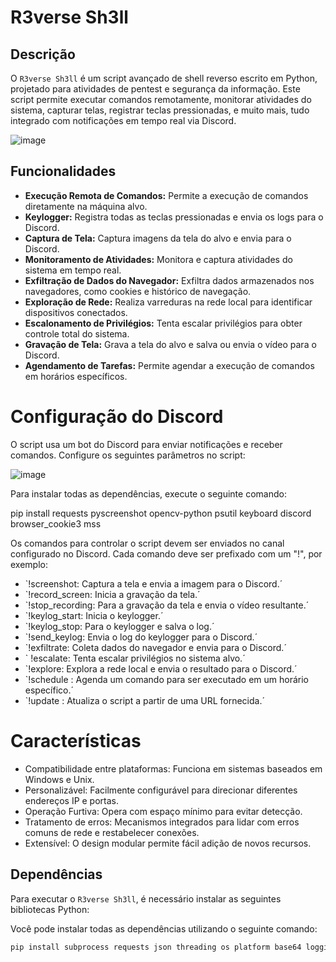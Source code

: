 # R3verse Sh3ll

## Descrição

O `R3verse Sh3ll` é um script avançado de shell reverso escrito em Python, projetado para atividades de pentest e segurança da informação. Este script permite executar comandos remotamente, monitorar atividades do sistema, capturar telas, registrar teclas pressionadas, e muito mais, tudo integrado com notificações em tempo real via Discord.

![image](https://github.com/user-attachments/assets/f7e7a328-3b0f-483f-bb03-58e2bfab9698)

## Funcionalidades

- **Execução Remota de Comandos:** Permite a execução de comandos diretamente na máquina alvo.
- **Keylogger:** Registra todas as teclas pressionadas e envia os logs para o Discord.
- **Captura de Tela:** Captura imagens da tela do alvo e envia para o Discord.
- **Monitoramento de Atividades:** Monitora e captura atividades do sistema em tempo real.
- **Exfiltração de Dados do Navegador:** Exfiltra dados armazenados nos navegadores, como cookies e histórico de navegação.
- **Exploração de Rede:** Realiza varreduras na rede local para identificar dispositivos conectados.
- **Escalonamento de Privilégios:** Tenta escalar privilégios para obter controle total do sistema.
- **Gravação de Tela:** Grava a tela do alvo e salva ou envia o vídeo para o Discord.
- **Agendamento de Tarefas:** Permite agendar a execução de comandos em horários específicos.
# Configuração do Discord
O script usa um bot do Discord para enviar notificações e receber comandos. Configure os seguintes parâmetros no script:

![image](https://github.com/user-attachments/assets/9c3d260a-0b1b-4245-b0a4-8c0939ecc7ef)

Para instalar todas as dependências, execute o seguinte comando:

pip install requests pyscreenshot opencv-python psutil keyboard discord browser_cookie3 mss


Os comandos para controlar o script devem ser enviados no canal configurado no Discord. Cada comando deve ser prefixado com um "!", por exemplo:

- `!screenshot: Captura a tela e envia a imagem para o Discord.´
-  `!record_screen: Inicia a gravação da tela.´
-  `!stop_recording: Para a gravação da tela e envia o vídeo resultante.´
- `!keylog_start: Inicia o keylogger.´
-  `!keylog_stop: Para o keylogger e salva o log.´
-  `!send_keylog: Envia o log do keylogger para o Discord.´
-  `!exfiltrate: Coleta dados do navegador e envia para o Discord.´
- ` !escalate: Tenta escalar privilégios no sistema alvo.´
-  `!explore: Explora a rede local e envia o resultado para o Discord.´
-  `!schedule <comando> <hora>: Agenda um comando para ser executado em um horário específico.´
-  `!update <URL>: Atualiza o script a partir de uma URL fornecida.´


# Características
- Compatibilidade entre plataformas: Funciona em sistemas baseados em Windows e Unix.
- Personalizável: Facilmente configurável para direcionar diferentes endereços IP e portas.
- Operação Furtiva: Opera com espaço mínimo para evitar detecção.
- Tratamento de erros: Mecanismos integrados para lidar com erros comuns de rede e restabelecer conexões.
- Extensível: O design modular permite fácil adição de novos recursos.
## Dependências

Para executar o `R3verse Sh3ll`, é necessário instalar as seguintes bibliotecas Python:

Você pode instalar todas as dependências utilizando o seguinte comando:

```bash
pip install subprocess requests json threading os platform base64 logging pyscreenshot opencv-python psutil time tempfile keyboard datetime discord.py shutil sys browser-cookie3 mss 


 
⠀⠀⠀⠀⠀⠀




